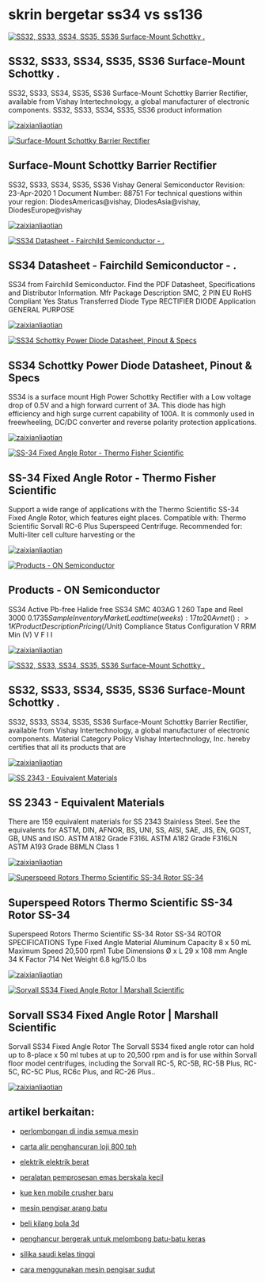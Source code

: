 # skrin bergetar ss34 vs ss136
<a href="https://mnn.zoosnet.net/LR/Chatpre.aspx?id=MNN94995150&p=https://topgrinding.com/" target="_blank">![SS32, SS33, SS34, SS35, SS36 Surface-Mount Schottky .](https://github.com/technlg/images/blob/main/5.jpg)</a>
## SS32, SS33, SS34, SS35, SS36 Surface-Mount Schottky .
SS32, SS33, SS34, SS35, SS36 Surface-Mount Schottky Barrier Rectifier, available from Vishay Intertechnology, a global manufacturer of electronic components. SS32, SS33, SS34, SS35, SS36 product information
<a href="https://mnn.zoosnet.net/LR/Chatpre.aspx?id=MNN94995150&p=https://topgrinding.com/" target="_blank"><img src="https://github.com/technlg/images/raw/main/chat11.jpg" alt="zaixianliaotian"/></a><a href="//whatsapp.shibangsoft.com/WhatsApp.php" ><img src="https://github.com/technlg/images/raw/main/chat11.png" alt=""></a>
<a href="https://mnn.zoosnet.net/LR/Chatpre.aspx?id=MNN94995150&p=https://topgrinding.com/" target="_blank">![Surface-Mount Schottky Barrier Rectifier](https://github.com/technlg/images/blob/main/64.jpg)</a>
## Surface-Mount Schottky Barrier Rectifier
SS32, SS33, SS34, SS35, SS36 Vishay General Semiconductor Revision: 23-Apr-2020 1 Document Number: 88751 For technical questions within your region: DiodesAmericas@vishay, DiodesAsia@vishay, DiodesEurope@vishay
<a href="https://mnn.zoosnet.net/LR/Chatpre.aspx?id=MNN94995150&p=https://topgrinding.com/" target="_blank"><img src="https://github.com/technlg/images/raw/main/chat11.jpg" alt="zaixianliaotian"/></a><a href="//whatsapp.shibangsoft.com/WhatsApp.php" ><img src="https://github.com/technlg/images/raw/main/chat11.png" alt=""></a>
<a href="https://mnn.zoosnet.net/LR/Chatpre.aspx?id=MNN94995150&p=https://topgrinding.com/" target="_blank">![SS34 Datasheet - Fairchild Semiconductor - .](https://github.com/technlg/images/blob/main/44.jpg)</a>
## SS34 Datasheet - Fairchild Semiconductor - .
SS34 from Fairchild Semiconductor. Find the PDF Datasheet, Specifications and Distributor Information. Mfr Package Description SMC, 2 PIN EU RoHS Compliant Yes Status Transferred Diode Type RECTIFIER DIODE Application GENERAL PURPOSE
<a href="https://mnn.zoosnet.net/LR/Chatpre.aspx?id=MNN94995150&p=https://topgrinding.com/" target="_blank"><img src="https://github.com/technlg/images/raw/main/chat11.jpg" alt="zaixianliaotian"/></a><a href="//whatsapp.shibangsoft.com/WhatsApp.php" ><img src="https://github.com/technlg/images/raw/main/chat11.png" alt=""></a>
<a href="https://mnn.zoosnet.net/LR/Chatpre.aspx?id=MNN94995150&p=https://topgrinding.com/" target="_blank">![SS34 Schottky Power Diode Datasheet, Pinout & Specs](https://github.com/technlg/images/blob/main/3.jpg)</a>
## SS34 Schottky Power Diode Datasheet, Pinout & Specs
SS34 is a surface mount High Power Schottky Rectifier with a Low voltage drop of 0.5V and a high forward current of 3A. This diode has high efficiency and high surge current capability of 100A. It is commonly used in freewheeling, DC/DC converter and reverse polarity protection applications.
<a href="https://mnn.zoosnet.net/LR/Chatpre.aspx?id=MNN94995150&p=https://topgrinding.com/" target="_blank"><img src="https://github.com/technlg/images/raw/main/chat11.jpg" alt="zaixianliaotian"/></a><a href="//whatsapp.shibangsoft.com/WhatsApp.php" ><img src="https://github.com/technlg/images/raw/main/chat11.png" alt=""></a>
<a href="https://mnn.zoosnet.net/LR/Chatpre.aspx?id=MNN94995150&p=https://topgrinding.com/" target="_blank">![SS-34 Fixed Angle Rotor - Thermo Fisher Scientific](https://github.com/technlg/images/blob/main/35.jpg)</a>
## SS-34 Fixed Angle Rotor - Thermo Fisher Scientific
Support a wide range of applications with the Thermo Scientific SS-34 Fixed Angle Rotor, which features eight places. Compatible with: Thermo Scientific Sorvall RC-6 Plus Superspeed Centrifuge. Recommended for: Multi-liter cell culture harvesting or the 
<a href="https://mnn.zoosnet.net/LR/Chatpre.aspx?id=MNN94995150&p=https://topgrinding.com/" target="_blank"><img src="https://github.com/technlg/images/raw/main/chat11.jpg" alt="zaixianliaotian"/></a><a href="//whatsapp.shibangsoft.com/WhatsApp.php" ><img src="https://github.com/technlg/images/raw/main/chat11.png" alt=""></a>
<a href="https://mnn.zoosnet.net/LR/Chatpre.aspx?id=MNN94995150&p=https://topgrinding.com/" target="_blank">![Products - ON Semiconductor](https://github.com/technlg/images/blob/main/2.jpg)</a>
## Products - ON Semiconductor
SS34 Active Pb-free Halide free SS34 SMC 403AG 1 260 Tape and Reel 3000 $0.1735 Sample Inventory Market Leadtime (weeks): 17 to 20 Avnet () : >1K Product Description Pricing ($/Unit) Compliance Status Configuration V RRM Min (V) V F I I 
<a href="https://mnn.zoosnet.net/LR/Chatpre.aspx?id=MNN94995150&p=https://topgrinding.com/" target="_blank"><img src="https://github.com/technlg/images/raw/main/chat11.jpg" alt="zaixianliaotian"/></a><a href="//whatsapp.shibangsoft.com/WhatsApp.php" ><img src="https://github.com/technlg/images/raw/main/chat11.png" alt=""></a>
<a href="https://mnn.zoosnet.net/LR/Chatpre.aspx?id=MNN94995150&p=https://topgrinding.com/" target="_blank">![SS32, SS33, SS34, SS35, SS36 Surface-Mount Schottky .](https://github.com/technlg/images/blob/main/22.jpg)</a>
## SS32, SS33, SS34, SS35, SS36 Surface-Mount Schottky .
SS32, SS33, SS34, SS35, SS36 Surface-Mount Schottky Barrier Rectifier, available from Vishay Intertechnology, a global manufacturer of electronic components. Material Category Policy Vishay Intertechnology, Inc. hereby certifies that all its products that are 
<a href="https://mnn.zoosnet.net/LR/Chatpre.aspx?id=MNN94995150&p=https://topgrinding.com/" target="_blank"><img src="https://github.com/technlg/images/raw/main/chat11.jpg" alt="zaixianliaotian"/></a><a href="//whatsapp.shibangsoft.com/WhatsApp.php" ><img src="https://github.com/technlg/images/raw/main/chat11.png" alt=""></a>
<a href="https://mnn.zoosnet.net/LR/Chatpre.aspx?id=MNN94995150&p=https://topgrinding.com/" target="_blank">![SS 2343 - Equivalent Materials](https://github.com/technlg/images/blob/main/30.jpg)</a>
## SS 2343 - Equivalent Materials
There are 159 equivalent materials for SS 2343 Stainless Steel. See the equivalents for ASTM, DIN, AFNOR, BS, UNI, SS, AISI, SAE, JIS, EN, GOST, GB, UNS and ISO. ASTM A182 Grade F316L ASTM A182 Grade F316LN ASTM A193 Grade B8MLN Class 1
<a href="https://mnn.zoosnet.net/LR/Chatpre.aspx?id=MNN94995150&p=https://topgrinding.com/" target="_blank"><img src="https://github.com/technlg/images/raw/main/chat11.jpg" alt="zaixianliaotian"/></a><a href="//whatsapp.shibangsoft.com/WhatsApp.php" ><img src="https://github.com/technlg/images/raw/main/chat11.png" alt=""></a>
<a href="https://mnn.zoosnet.net/LR/Chatpre.aspx?id=MNN94995150&p=https://topgrinding.com/" target="_blank">![Superspeed Rotors Thermo Scientific SS-34 Rotor SS-34](https://github.com/technlg/images/blob/main/6.jpg)</a>
## Superspeed Rotors Thermo Scientific SS-34 Rotor SS-34
Superspeed Rotors Thermo Scientific SS-34 Rotor SS-34 ROTOR SPECIFICATIONS Type Fixed Angle Material Aluminum Capacity 8 x 50 mL Maximum Speed 20,500 rpm1 Tube Dimensions Ø x L 29 x 108 mm Angle 34 K Factor 714 Net Weight 6.8 kg/15.0 lbs 
<a href="https://mnn.zoosnet.net/LR/Chatpre.aspx?id=MNN94995150&p=https://topgrinding.com/" target="_blank"><img src="https://github.com/technlg/images/raw/main/chat11.jpg" alt="zaixianliaotian"/></a><a href="//whatsapp.shibangsoft.com/WhatsApp.php" ><img src="https://github.com/technlg/images/raw/main/chat11.png" alt=""></a>
<a href="https://mnn.zoosnet.net/LR/Chatpre.aspx?id=MNN94995150&p=https://topgrinding.com/" target="_blank">![Sorvall SS34 Fixed Angle Rotor | Marshall Scientific](https://github.com/technlg/images/blob/main/19.jpg)</a>
## Sorvall SS34 Fixed Angle Rotor | Marshall Scientific
Sorvall SS34 Fixed Angle Rotor The Sorvall SS34 fixed angle rotor can hold up to 8-place x 50 ml tubes at up to 20,500 rpm and is for use within Sorvall floor model centrifuges, including the Sorvall RC-5, RC-5B, RC-5B Plus, RC-5C, RC-5C Plus, RC6c Plus, and RC-26 Plus..
<a href="https://mnn.zoosnet.net/LR/Chatpre.aspx?id=MNN94995150&p=https://topgrinding.com/" target="_blank"><img src="https://github.com/technlg/images/raw/main/chat11.jpg" alt="zaixianliaotian"/></a><a href="//whatsapp.shibangsoft.com/WhatsApp.php" ><img src="https://github.com/technlg/images/raw/main/chat11.png" alt=""></a>
## artikel berkaitan:
* [perlombongan di india semua mesin](perlombongan%20di%20india%20semua%20mesin.md)
* [carta alir penghancuran loji 800 tph](carta%20alir%20penghancuran%20loji%20800%20tph.md)
* [elektrik elektrik berat](elektrik%20elektrik%20berat.md)
* [peralatan pemprosesan emas berskala kecil](peralatan%20pemprosesan%20emas%20berskala%20kecil.md)
* [kue ken mobile crusher baru](kue%20ken%20mobile%20crusher%20baru.md)
* [mesin pengisar arang batu](mesin%20pengisar%20arang%20batu.md)
* [beli kilang bola 3d](beli%20kilang%20bola%203d.md)
* [penghancur bergerak untuk melombong batu-batu keras](penghancur%20bergerak%20untuk%20melombong%20batu-batu%20keras.md)
* [silika saudi kelas tinggi](silika%20saudi%20kelas%20tinggi.md)
* [cara menggunakan mesin pengisar sudut](cara%20menggunakan%20mesin%20pengisar%20sudut.md)
